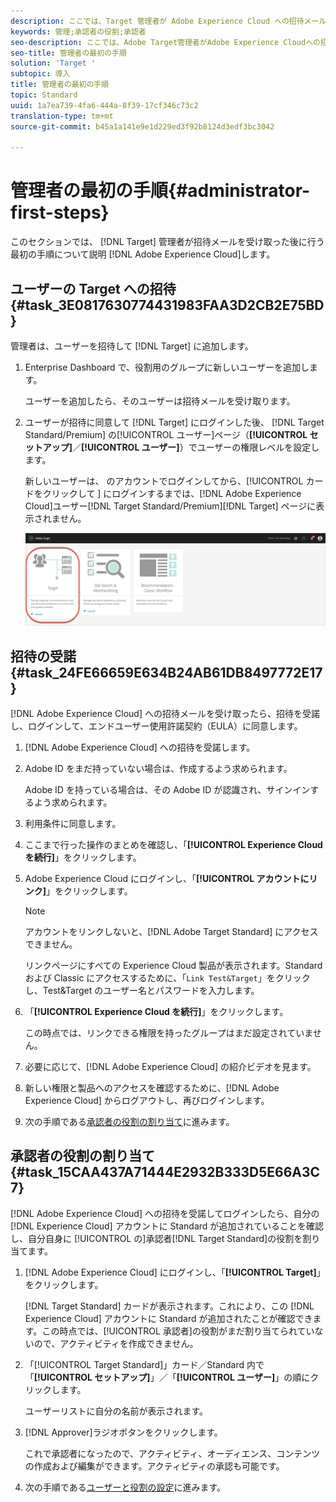 ```yaml
---
description: ここでは、Target 管理者が Adobe Experience Cloud への招待メールを受け取った後に最初におこなう手順について説明します。
keywords: 管理;承認者の役割;承認者
seo-description: ここでは、Adobe Target管理者がAdobe Experience Cloudへの招待メールを受け取った後に行う最初の手順について説明します。
seo-title: 管理者の最初の手順
solution: 'Target '
subtopic: 導入
title: 管理者の最初の手順
topic: Standard
uuid: 1a7ea739-4fa6-444a-8f39-17cf346c73c2
translation-type: tm+mt
source-git-commit: b45a1a141e9e1d229ed3f92b8124d3edf3bc3042

---
```



# 管理者の最初の手順{#administrator-first-steps}

このセクションでは、 [!DNL Target] 管理者が招待メールを受け取った後に行う最初の手順について説明 [!DNL Adobe Experience Cloud]します。

## ユーザーの Target への招待 {#task_3E0817630774431983FAA3D2CB2E75BD}

管理者は、ユーザーを招待して [!DNL Target] に追加します。

1. Enterprise Dashboard で、役割用のグループに新しいユーザーを追加します。

   ユーザーを追加したら、そのユーザーは招待メールを受け取ります。

1. ユーザーが招待に同意して [!DNL Target] にログインした後、 [!DNL Target Standard/Premium] の[!UICONTROL ユーザー]ページ（**[!UICONTROL セットアップ]**／**[!UICONTROL ユーザー]**）でユーザーの権限レベルを設定します。

   新しいユーザーは、 のアカウントでログインしてから、[!UICONTROL  カードをクリックして ] にログインするまでは、[!DNL Adobe Experience Cloud]ユーザー[!DNL Target Standard/Premium][!DNL Target] ページに表示されません。

   ![ターゲットカード](/help/administrating-target/assets/target_card_new.png)

## 招待の受諾 {#task_24FE66659E634B24AB61DB8497772E17}

[!DNL Adobe Experience Cloud] への招待メールを受け取ったら、招待を受諾し、ログインして、エンドユーザー使用許諾契約（EULA）に同意します。

1. [!DNL Adobe Experience Cloud] への招待を受諾します。
1. Adobe ID をまだ持っていない場合は、作成するよう求められます。 

   Adobe ID を持っている場合は、その Adobe ID が認識され、サインインするよう求められます。
1. 利用条件に同意します。
1. ここまで行った操作のまとめを確認し、「**[!UICONTROL Experience Cloud を続行]**」をクリックします。
1. Adobe Experience Cloud にログインし、「**[!UICONTROL アカウントにリンク]**」をクリックします。

   >[!NOTE]
   >
   >アカウントをリンクしないと、[!DNL Adobe Target Standard] にアクセスできません。

   リンクページにすべての Experience Cloud 製品が表示されます。Standard および Classic にアクセスするために、「`Link Test&Target`」をクリックし、Test&amp;Target のユーザー名とパスワードを入力します。
1. 「**[!UICONTROL Experience Cloud を続行]**」をクリックします。

   この時点では、リンクできる権限を持ったグループはまだ設定されていません。
1. 必要に応じて、[!DNL Adobe Experience Cloud] の紹介ビデオを見ます。
1. 新しい権限と製品へのアクセスを確認するために、[!DNL Adobe Experience Cloud] からログアウトし、再びログインします。
1. 次の手順である[承認者の役割の割り当て](../administrating-target/start-target.md#task_15CAA437A71444E2932B333D5E66A3C7)に進みます。

## 承認者の役割の割り当て {#task_15CAA437A71444E2932B333D5E66A3C7}

[!DNL Adobe Experience Cloud] への招待を受諾してログインしたら、自分の [!DNL Experience Cloud] アカウントに Standard が追加されていることを確認し、自分自身に [!UICONTROL  の]承認者[!DNL Target Standard]の役割を割り当てます。

1. [!DNL Adobe Experience Cloud] にログインし、「**[!UICONTROL Target]**」をクリックします。

   [!DNL Target Standard] カードが表示されます。これにより、この [!DNL Experience Cloud] アカウントに Standard が追加されたことが確認できます。この時点では、[!UICONTROL 承認者]の役割がまだ割り当てられていないので、アクティビティを作成できません。
1. 「[!UICONTROL Target Standard]」カード／Standard 内で「**[!UICONTROL セットアップ]**」／「**[!UICONTROL ユーザー]**」の順にクリックします。

   ユーザーリストに自分の名前が表示されます。
1. [!DNL Approver]ラジオボタンをクリックします。

   これで承認者になったので、アクティビティ、オーディエンス、コンテンツの作成および編集ができます。アクティビティの承認も可能です。
1. 次の手順である[ユーザーと役割の設定](../administrating-target/c-user-management/c-user-management/user-management.md#concept_501166A5F8FB4964A3AAA15D6095C6BE)に進みます。
